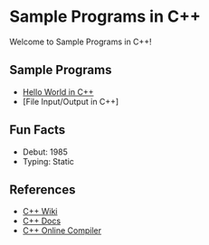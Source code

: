 # Sample Programs in C++

Welcome to Sample Programs in C++! 

## Sample Programs

- [Hello World in C++](https://therenegadecoder.com/code/hello-world-in-c-plus-plus/)
- [File Input/Output in C++]

## Fun Facts

- Debut: 1985
- Typing: Static

## References

- [C++ Wiki](https://en.wikipedia.org/wiki/C%2B%2B)
- [C++ Docs](http://www.cplusplus.com/)
- [C++ Online Compiler](http://cpp.sh/)
